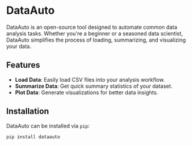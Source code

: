 # DataAuto

DataAuto is an open-source tool designed to automate common data analysis tasks. Whether you're a beginner or a seasoned data scientist, DataAuto simplifies the process of loading, summarizing, and visualizing your data.

## Features

- **Load Data**: Easily load CSV files into your analysis workflow.
- **Summarize Data**: Get quick summary statistics of your dataset.
- **Plot Data**: Generate visualizations for better data insights.

## Installation

DataAuto can be installed via `pip`:

```bash
pip install dataauto